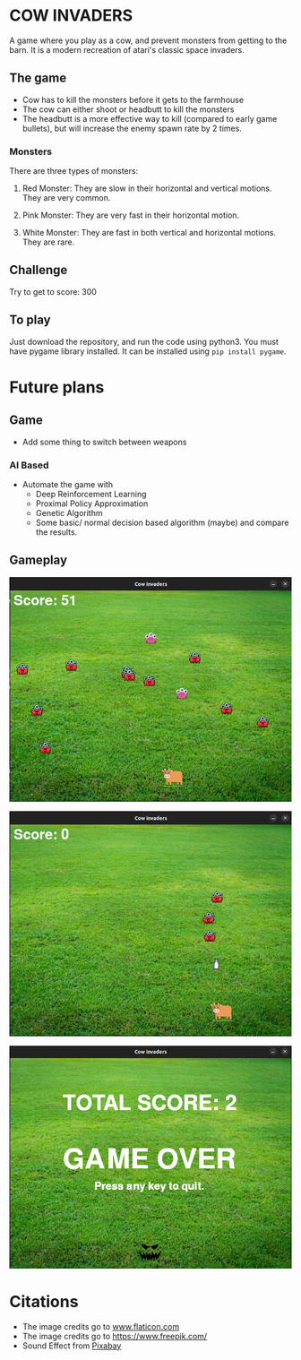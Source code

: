 # COW INVADERS
A game where you play as a cow, and prevent monsters from getting to the barn. It is a modern recreation of atari's classic space invaders.

## The game
- Cow has to kill the monsters before it gets to the farmhouse
- The cow can either shoot or headbutt to kill the monsters
- The headbutt is a more effective way to kill (compared to early game bullets), but will increase the enemy spawn rate by 2 times.

### Monsters
There are three types of monsters:
1. Red Monster: They are slow in their horizontal and vertical motions. They are very common.
   
2. Pink Monster: They are very fast in their horizontal motion.

3. White Monster: They are fast in both vertical and horizontal motions. They are  rare. 

## Challenge
Try to get to score: 300

## To play
Just download the repository, and run the code using python3. You must have pygame library installed. It can be installed using ```pip install pygame```.

# Future plans
## Game
- Add some thing to switch between weapons
  
### AI Based
- Automate the game with
    - Deep Reinforcement Learning
    - Proximal Policy Approximation
    - Genetic Algorithm
    - Some basic/ normal decision based algorithm (maybe)
and compare the results.

## Gameplay
![Alt text](<Screenshot from 2023-12-10 08-10-27.png>)

![Alt text](<Screenshot from 2023-12-10 08-21-37.png>)

![Alt text](<Screenshot from 2023-12-10 08-22-00.png>)

# Citations
- The image credits go to <a href="https://www.flaticon.com" title="flaticon">www.flaticon.com</a>
- The image credits go to https://www.freepik.com/
- Sound Effect from <a href="https://pixabay.com/?utm_source=link-attribution&utm_medium=referral&utm_campaign=music&utm_content=68027">Pixabay</a>